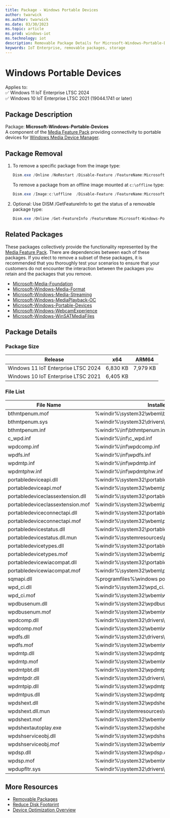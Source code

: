```yaml
---
title: Package - Windows Portable Devices
author: twarwick
ms.author: twarwick
ms.date: 03/30/2023
ms.topic: article
ms.prod: windows-iot
ms.technology: iot
description: Removable Package Details for Microsoft-Windows-Portable-Devices
keywords: IoT Enterprise, removable packages, storage
---
```


# Windows Portable Devices

Applies to:  
✅ Windows 11 IoT Enterprise LTSC 2024  
✅ Windows 10 IoT Enterprise LTSC 2021 (19044.1741 or later)  

## Package Description

Package: **Microsoft-Windows-Portable-Devices** </br> A component of the [Media Feature Pack](/windows/win32/wmdm/windows-media-device-manager-architecture) providing connectivity to portable devices for [Windows Media Device Manager](/windows/win32/wmdm/windows-media-device-manager-architecture).

## Package Removal

1. To remove a specific package from the image type:

   ```powershell
   Dism.exe /Online /NoRestart /Disable-Feature /FeatureName:Microsoft-Windows-Portable-Devices /PackageName:@Package
   ````

   To remove a package from an offline image mounted at `c:\offline` type:

   ```powershell
   Dism.exe /Image:c:\offline  /Disable-Feature /FeatureName:Microsoft-Windows-Portable-Devices /PackageName:@Package
   ```

1. Optional: Use DISM /GetFeatureInfo to get the status of a removable package type:

   ```powershell
   Dism.exe /Online /Get-FeatureInfo /FeatureName:Microsoft-Windows-Portable-Devices /PackageName:@Package
   ````

## Related Packages

These packages collectively provide the functionality represented by the [Media Feature Pack](/windows/win32/wmdm/windows-media-device-manager-architecture).  There are dependencies between each of these packages. If you elect to remove a subset of these packages, it is recommended that you thoroughly test your scenarios to ensure that your customers do not encounter the interaction between the packages you retain and the packages that you remove.

- [Microsoft-Media-Foundation](Microsoft-Media-Foundation.md)
- [Microsoft-Windows-Media-Format](Microsoft-Windows-Media-Format.md)
- [Microsoft-Windows-Media-Streaming](Microsoft-Windows-Media-Streaming.md)
- [Microsoft-Windows-MediaPlayback-OC](Microsoft-Windows-MediaPlayback-OC.md)
- [Microsoft-Windows-Portable-Devices](Microsoft-Windows-Portable-Devices.md)
- [Microsoft-Windows-WebcamExperience](Microsoft-Windows-WebcamExperience.md)
- [Microsoft-Windows-WinSATMediaFiles](Microsoft-Windows-WinSATMediaFiles.md)

## Package Details

### Package Size

| Release                             |   x64     |    ARM64    |
|-------------------------------------|:---------:|:-----------:|
| Windows 11 IoT Enterprise LTSC 2024 | 6,830 KB  | 7,979 KB    |
| Windows 10 IoT Enterprise LTSC 2021 | 6,405 KB  |             |

### File List

| File Name                         | Installed Location |
|-----------------------------------|--------------------|
| bthmtpenum.mof                    | %windir%\system32\wbem\bthmtpenum.mof |
| bthmtpenum.sys                    | %windir%\system32\drivers\bthmtpenum.sys |
| bthmtpenum.inf                    | %windir%\inf\bthmtpenum.inf |
| c_wpd.inf                         | %windir%\inf\c_wpd.inf |
| wpdcomp.inf                       | %windir%\inf\wpdcomp.inf |
| wpdfs.inf                         | %windir%\inf\wpdfs.inf |
| wpdmtp.inf                        | %windir%\inf\wpdmtp.inf |
| wpdmtphw.inf                      | %windir%\inf\wpdmtphw.inf |
| portabledeviceapi.dll             | %windir%\system32\portabledeviceapi.dll |
| portabledeviceapi.mof             | %windir%\system32\wbem\portabledeviceapi.mof |
| portabledeviceclassextension.dll  | %windir%\system32\portabledeviceclassextension.dll |
| portabledeviceclassextension.mof  | %windir%\system32\wbem\portabledeviceclassextension.mof |
| portabledeviceconnectapi.dll      | %windir%\system32\portabledeviceconnectapi.dll |
| portabledeviceconnectapi.mof      | %windir%\system32\wbem\portabledeviceconnectapi.mof |
| portabledevicestatus.dll          | %windir%\system32\portabledevicestatus.dll |
| portabledevicestatus.dll.mun      | %windir%\systemresources\portabledevicestatus.dll.mun |
| portabledevicetypes.dll           | %windir%\system32\portabledevicetypes.dll |
| portabledevicetypes.mof           | %windir%\system32\wbem\portabledevicetypes.mof |
| portabledevicewiacompat.dll       | %windir%\system32\portabledevicewiacompat.dll |
| portabledevicewiacompat.mof       | %windir%\system32\wbem\portabledevicewiacompat.mof |
| sqmapi.dll                        | %programfiles%\windows portable devices\sqmapi.dll |
| wpd_ci.dll                        | %windir%\system32\wpd_ci.dll |
| wpd_ci.mof                        | %windir%\system32\wbem\wpd_ci.mof |
| wpdbusenum.dll                    | %windir%\system32\wpdbusenum.dll |
| wpdbusenum.mof                    | %windir%\system32\wbem\wpdbusenum.mof |
| wpdcomp.dll                       | %windir%\system32\drivers\umdf\wpdcomp.dll |
| wpdcomp.mof                       | %windir%\system32\wbem\wpdcomp.mof |
| wpdfs.dll                         | %windir%\system32\drivers\umdf\wpdfs.dll |
| wpdfs.mof                         | %windir%\system32\wbem\wpdfs.mof |
| wpdmtp.dll                        | %windir%\system32\wpdmtp.dll |
| wpdmtp.mof                        | %windir%\system32\wbem\wpdmtp.mof |
| wpdmtpbt.dll                      | %windir%\system32\wpdmtpbt.dll |
| wpdmtpdr.dll                      | %windir%\system32\drivers\umdf\wpdmtpdr.dll |
| wpdmtpip.dll                      | %windir%\system32\wpdmtpip.dll |
| wpdmtpus.dll                      | %windir%\system32\wpdmtpus.dll |
| wpdshext.dll                      | %windir%\system32\wpdshext.dll |
| wpdshext.dll.mun                  | %windir%\systemresources\wpdshext.dll.mun |
| wpdshext.mof                      | %windir%\system32\wbem\wpdshext.mof |
| wpdshextautoplay.exe              | %windir%\system32\wpdshextautoplay.exe |
| wpdshserviceobj.dll               | %windir%\system32\wpdshserviceobj.dll |
| wpdshserviceobj.mof               | %windir%\system32\wbem\wpdshserviceobj.mof |
| wpdsp.dll                         | %windir%\system32\wpdsp.dll |
| wpdsp.mof                         | %windir%\system32\wbem\wpdsp.mof |
| wpdupfltr.sys                     | %windir%\system32\drivers\wpdupfltr.sys |

## More Resources

- [Removable Packages](../Removable-Packages.md)
- [Reduce Disk Footprint](../Reduce-Disk-Footprint.md)
- [Device Optimization Overview](../Overview.md)
